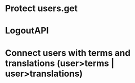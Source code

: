 # Protect users.get
# LogoutAPI
# Connect users with terms and translations (user>terms | user>translations)

